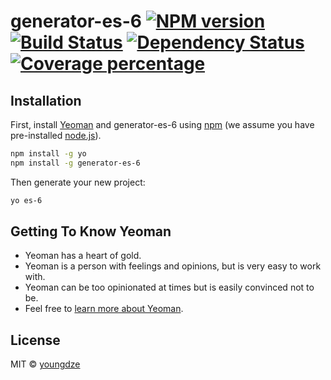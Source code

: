 # generator-es-6 [![NPM version][npm-image]][npm-url] [![Build Status][travis-image]][travis-url] [![Dependency Status][daviddm-image]][daviddm-url] [![Coverage percentage][coveralls-image]][coveralls-url]
> 

## Installation

First, install [Yeoman](http://yeoman.io) and generator-es-6 using [npm](https://www.npmjs.com/) (we assume you have pre-installed [node.js](https://nodejs.org/)).

```bash
npm install -g yo
npm install -g generator-es-6
```

Then generate your new project:

```bash
yo es-6
```

## Getting To Know Yeoman

 * Yeoman has a heart of gold.
 * Yeoman is a person with feelings and opinions, but is very easy to work with.
 * Yeoman can be too opinionated at times but is easily convinced not to be.
 * Feel free to [learn more about Yeoman](http://yeoman.io/).

## License

MIT © [youngdze]()


[npm-image]: https://badge.fury.io/js/generator-es-6.svg
[npm-url]: https://npmjs.org/package/generator-es-6
[travis-image]: https://travis-ci.org/youngdze/generator-es-6.svg?branch=master
[travis-url]: https://travis-ci.org/youngdze/generator-es-6
[daviddm-image]: https://david-dm.org/youngdze/generator-es-6.svg?theme=shields.io
[daviddm-url]: https://david-dm.org/youngdze/generator-es-6
[coveralls-image]: https://coveralls.io/repos/youngdze/generator-es-6/badge.svg
[coveralls-url]: https://coveralls.io/r/youngdze/generator-es-6
